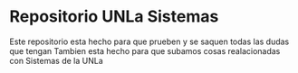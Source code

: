 # Repositorio UNLa Sistemas
Este repositorio esta hecho para que prueben y se saquen todas las dudas que tengan
Tambien esta hecho para que subamos cosas realacionadas con Sistemas de la UNLa
